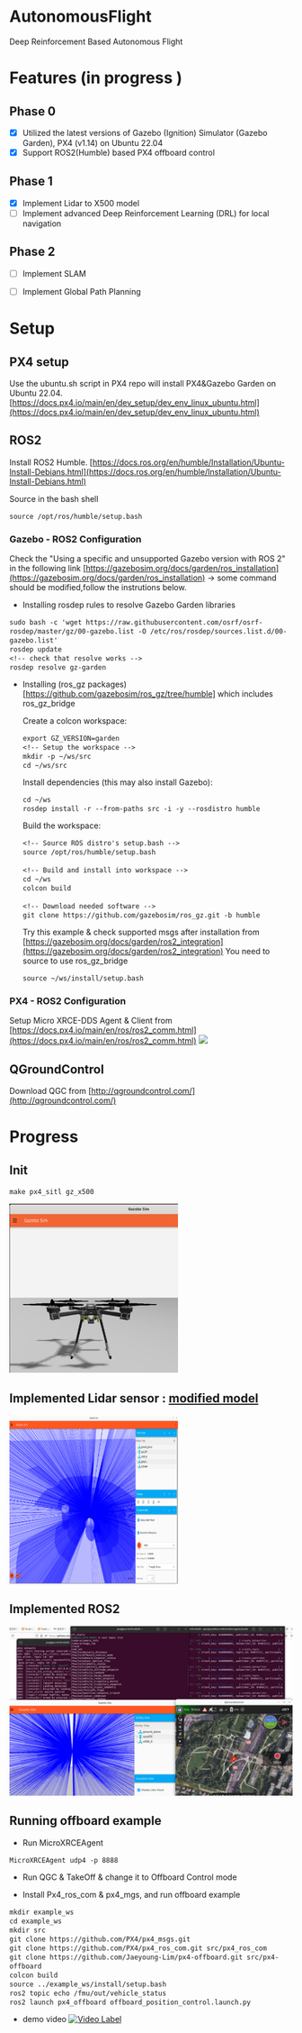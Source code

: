 
# AutonomousFlight
Deep Reinforcement Based Autonomous Flight

# Features (in progress )
## Phase 0
- [x] Utilized the latest versions of Gazebo (Ignition) Simulator (Gazebo Garden), PX4 (v1.14) on Ubuntu 22.04
- [x] Support ROS2(Humble) based PX4 offboard control
## Phase 1
- [x] Implement Lidar to X500 model
- [ ] Implement advanced Deep Reinforcement Learning (DRL) for local navigation
## Phase 2 
- [ ] Implement SLAM 
- [ ] Implement Global Path Planning 


# Setup 

## PX4 setup
Use the ubuntu.sh script in PX4 repo will install PX4&Gazebo Garden on Ubuntu 22.04. 
[https://docs.px4.io/main/en/dev_setup/dev_env_linux_ubuntu.html](https://docs.px4.io/main/en/dev_setup/dev_env_linux_ubuntu.html)

## ROS2 
Install ROS2 Humble.
[https://docs.ros.org/en/humble/Installation/Ubuntu-Install-Debians.html](https://docs.ros.org/en/humble/Installation/Ubuntu-Install-Debians.html)

Source in the bash shell
```
source /opt/ros/humble/setup.bash
```
### Gazebo - ROS2 Configuration

Check the "Using a specific and unsupported Gazebo version with ROS 2" in the following link [https://gazebosim.org/docs/garden/ros_installation](https://gazebosim.org/docs/garden/ros_installation)
-> some command should be modified,follow the instrutions below. 

- Installing rosdep rules to resolve Gazebo Garden libraries
```
sudo bash -c 'wget https://raw.githubusercontent.com/osrf/osrf-rosdep/master/gz/00-gazebo.list -O /etc/ros/rosdep/sources.list.d/00-gazebo.list'
rosdep update
<!-- check that resolve works --> 
rosdep resolve gz-garden
```
- Installing (ros_gz packages)[https://github.com/gazebosim/ros_gz/tree/humble] which includes ros_gz_bridge

  Create a colcon workspace:
  ```
  export GZ_VERSION=garden
  <!-- Setup the workspace -->
  mkdir -p ~/ws/src
  cd ~/ws/src
  ```
  Install dependencies (this may also install Gazebo):
  ```
  cd ~/ws
  rosdep install -r --from-paths src -i -y --rosdistro humble
  ```
  Build the workspace:
  ```
  <!-- Source ROS distro's setup.bash -->
  source /opt/ros/humble/setup.bash

  <!-- Build and install into workspace -->
  cd ~/ws
  colcon build

  <!-- Download needed software -->
  git clone https://github.com/gazebosim/ros_gz.git -b humble
  ```

  Try this example & check supported msgs after installation from [https://gazebosim.org/docs/garden/ros2_integration](https://gazebosim.org/docs/garden/ros2_integration)
  You need to source to use ros_gz_bridge
  ```
  source ~/ws/install/setup.bash
  ```

### PX4 - ROS2 Configuration

Setup Micro XRCE-DDS Agent & Client from [https://docs.px4.io/main/en/ros/ros2_comm.html](https://docs.px4.io/main/en/ros/ros2_comm.html)
<img src="https://docs.px4.io/main/assets/img/architecture_xrce-dds_ros2.fed61809.svg">

## QGroundControl

Download QGC from [http://qgroundcontrol.com/](http://qgroundcontrol.com/)

# Progress

## Init
```
make px4_sitl gz_x500
```

<img src="img/img1.png" width="300" height="300">

## Implemented Lidar sensor : [modified model](models/x500-lidar.sdf)
<img src="img/lidar_screenshot.png" width="300" height="300">

## Implemented ROS2
<img src="img/setup_complete.png" >

## Running offboard example
  
- Run MicroXRCEAgent
```
MicroXRCEAgent udp4 -p 8888
```
- Run QGC & TakeOff & change it to Offboard Control mode

- Install Px4_ros_com & px4_mgs, and run offboard example
```
mkdir example_ws
cd example_ws
mkdir src
git clone https://github.com/PX4/px4_msgs.git
git clone https://github.com/PX4/px4_ros_com.git src/px4_ros_com
git clone https://github.com/Jaeyoung-Lim/px4-offboard.git src/px4-offboard
colcon build
source ../example_ws/install/setup.bash
ros2 topic echo /fmu/out/vehicle_status
ros2 launch px4_offboard offboard_position_control.launch.py
```
- demo video
[![Video Label](http://img.youtube.com/vi/KwZc0zg-js4/0.jpg)](https://www.youtube.com/watch?v=KwZc0zg-js4)
